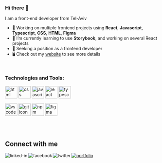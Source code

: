 ### Hi there 👋

I am a front-end developer from Tel-Aviv
- 🔭 Working on multiple frontend projects using **React**, **Javascript**, **Typescript**, **CSS**, **HTML**, **Figma**
- 🌱 I’m currently learning to use **Storybook**, and working on several React projects
- 🔎 Seeking a position as a frontend developer
- 🖥 Check out my [website](https://billieamit.com) to see more details

<br>

<h3 align="left">Technologies and Tools:</h3>
<p align="left">
  <img src="https://cdn.jsdelivr.net/gh/devicons/devicon/icons/html5/html5-plain.svg" alt="html icon" title="HTML" width="40" height="40" />
  <img src="https://cdn.jsdelivr.net/gh/devicons/devicon/icons/css3/css3-plain.svg" alt="css icon" title="CSS" width="40" height="40" />
  <img src="https://cdn.jsdelivr.net/gh/devicons/devicon/icons/javascript/javascript-original.svg" alt="javascript icon" title="Javascript" width="40" height="40" />
  <img src="https://cdn.jsdelivr.net/gh/devicons/devicon/icons/react/react-original.svg" alt="react icon" title="React" width="40" height="40" />
  <img src="https://cdn.jsdelivr.net/gh/devicons/devicon/icons/typescript/typescript-original.svg" alt="typescript icon" title="Typescript" width="40" height="40" />
</p>

<p>
  <img src="https://cdn.jsdelivr.net/gh/devicons/devicon/icons/vscode/vscode-original.svg" alt="vscode icon" title="VSCode" width="40" height="40" />
  <img src="https://cdn.jsdelivr.net/gh/devicons/devicon/icons/git/git-original.svg" alt="git icon" title="Git" width="40" height="40" />
  <img src="https://cdn.jsdelivr.net/gh/devicons/devicon/icons/npm/npm-original-wordmark.svg" alt="npm icon" title="NPM" width="40" height="40" />
  <img src="https://cdn.jsdelivr.net/gh/devicons/devicon/icons/figma/figma-original.svg" alt="figma icon" title="Figma" width="40" height="40" />
</p>

<br>
<br>

## Connect with me
[<img align="left" alt="linked-in" src="https://img.shields.io/badge/linkedin-%230077B5.svg?&style=for-the-badge&logo=linkedin&logoColor=white" />](https://www.linkedin.com/in/billie-amit)
[<img align="left" alt="facebook" src="https://img.shields.io/badge/facebook-%231877F2.svg?&style=for-the-badge&logo=facebook&logoColor=white" />](https://www.facebook.com/billie.amit/)
[<img align="left" alt="twitter" src="https://img.shields.io/badge/twitter-%231DA1F2.svg?&style=for-the-badge&logo=twitter&logoColor=white" />](https://twitter.com/BillieAmit)
[![portfolio](https://img.shields.io/badge/my_portfolio-000?style=for-the-badge&logo=ko-fi&logoColor=white)](https://billieamit.com/)

<!--
**BillieAm/BillieAm** is a ✨ _special_ ✨ repository because its `README.md` (this file) appears on your GitHub profile.

Here are some ideas to get you started:

- 🔭 I’m currently working on ...
- 🌱 I’m currently learning ...
- 👯 I’m looking to collaborate on ...
- 🤔 I’m looking for help with ...
- 💬 Ask me about ...
- 📫 How to reach me: ...
- 😄 Pronouns: ...
- ⚡ Fun fact: ...

## Expertise
<img align="left" alt="react" src="https://img.shields.io/badge/react%20-%2320232a.svg?&style=for-the-badge&logo=react&logoColor=%2361DAFB" />
<br>
<br>
-->
